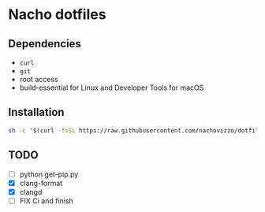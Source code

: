 # Nacho dotfiles

## Dependencies

- `curl`
- `git`
- root access
- build-essential for Linux and Developer Tools for macOS

## Installation

```sh
sh -c "$(curl -fsSL https://raw.githubusercontent.com/nachovizzo/dotfiles/main/.config/yadm/install.sh)" "" --decrypt
```

## TODO

- [ ] python get-pip.py
- [x] clang-format
- [x] clangd
- [ ] FIX Ci and finish
